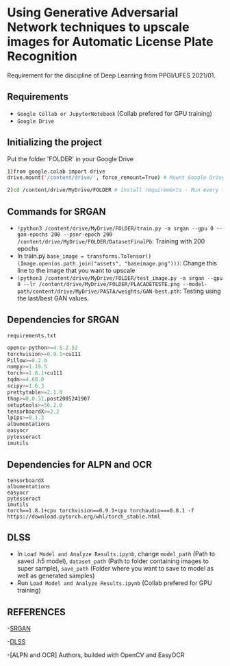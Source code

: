 # Using Generative Adversarial Network techniques to upscale images for Automatic License Plate Recognition
Requirement for the discipline of Deep Learning from PPGI/UFES 2021/01.

## Requirements

- `Google Collab or JupyterNotebook` (Collab prefered for GPU training)
- `Google Drive`

## Initializing the project

Put the folder 'FOLDER' in your Google Drive

```bash
1)from google.colab import drive
drive.mount('/content/drive/', force_remount=True) # Mount Google Drive folders.

2)cd /content/drive/MyDrive/FOLDER # Install requirements - Run every time you enter Colab.
```

## Commands for SRGAN

- `!python3 /content/drive/MyDrive/FOLDER/train.py -a srgan --gpu 0 --gan-epochs 200 --psnr-epoch 200 /content/drive/MyDrive/FOLDER/DatasetFinalPb`: Training with 200 epochs
- In train.py `base_image = transforms.ToTensor()(Image.open(os.path.join("assets", "baseimage.png")))`: Change this line to the image that you want to upscale
- `!python3 /content/drive/MyDrive/FOLDER/test_image.py -a srgan --gpu 0 --lr /content/drive/MyDrive/FOLDER/PLACADETESTE.png --model-path/content/drive/MyDrive/PASTA/weights/GAN-best.pth`: Testing using the last/best GAN values.

## Dependencies for SRGAN

`requirements.txt`

```python
opencv-python>=4.5.2.52
torchvision>=0.9.1+cu111
Pillow>=8.2.0
numpy>=1.19.5
torch>=1.8.1+cu111
tqdm>=4.60.0
scipy>=1.6.3
prettytable>=2.1.0
thop>=0.0.31.post2005241907
setuptools>=56.2.0
tensorboardX>=2.2
lpips>=0.1.3
albumentations
easyocr
pytesseract
imutils
```

## Dependencies for ALPN and OCR

```
tensorboardX
albumentations
easyocr
pytesseract
imutils
torch==1.8.1+cpu torchvision==0.9.1+cpu torchaudio===0.8.1 -f https://download.pytorch.org/whl/torch_stable.html
```

## DLSS

- In `Load Model and Analyze Results.ipynb`, change `model_path` (Path to saved .h5 model), `dataset_path` (Path to folder containing images to super sample), `save_path` (Folder where you want to save to model as well as generated samples)
- Run `Load Model and Analyze Results.ipynb` (Collab prefered for GPU training)

## REFERENCES

-[SRGAN](https://github.com/Lornatang/SRGAN-PyTorch)

-[DLSS](https://github.com/vee-upatising/DLSS)

-[ALPN and OCR] Authors, builded with OpenCV and EasyOCR



